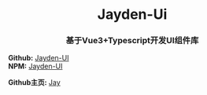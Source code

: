 # <center>Jayden-Ui</center>

### <center>基于Vue3+Typescript开发UI组件库</center>

**Github:** [Jayden-UI](https://github.com/SpinninJayWE/Jayden-UI)<br>
**NPM:** [Jayden-UI](https://www.npmjs.com/package/jayden-ui)<br>

**Github主页:** [Jay](https://github.com/SpinninJayWE)
